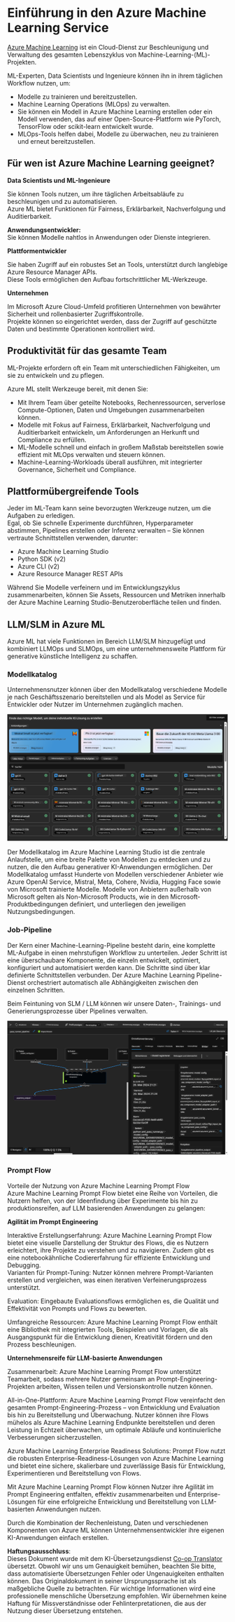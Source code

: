 <!--
CO_OP_TRANSLATOR_METADATA:
{
  "original_hash": "7fe541373802e33568e94e13226d463c",
  "translation_date": "2025-07-17T09:33:29+00:00",
  "source_file": "md/03.FineTuning/Introduce_AzureML.md",
  "language_code": "de"
}
-->
# **Einführung in den Azure Machine Learning Service**

[Azure Machine Learning](https://ml.azure.com?WT.mc_id=aiml-138114-kinfeylo) ist ein Cloud-Dienst zur Beschleunigung und Verwaltung des gesamten Lebenszyklus von Machine-Learning-(ML)-Projekten.

ML-Experten, Data Scientists und Ingenieure können ihn in ihrem täglichen Workflow nutzen, um:

- Modelle zu trainieren und bereitzustellen.
- Machine Learning Operations (MLOps) zu verwalten.
- Sie können ein Modell in Azure Machine Learning erstellen oder ein Modell verwenden, das auf einer Open-Source-Plattform wie PyTorch, TensorFlow oder scikit-learn entwickelt wurde.
- MLOps-Tools helfen dabei, Modelle zu überwachen, neu zu trainieren und erneut bereitzustellen.

## Für wen ist Azure Machine Learning geeignet?

**Data Scientists und ML-Ingenieure**

Sie können Tools nutzen, um ihre täglichen Arbeitsabläufe zu beschleunigen und zu automatisieren.  
Azure ML bietet Funktionen für Fairness, Erklärbarkeit, Nachverfolgung und Auditierbarkeit.

**Anwendungsentwickler:**  
Sie können Modelle nahtlos in Anwendungen oder Dienste integrieren.

**Plattformentwickler**

Sie haben Zugriff auf ein robustes Set an Tools, unterstützt durch langlebige Azure Resource Manager APIs.  
Diese Tools ermöglichen den Aufbau fortschrittlicher ML-Werkzeuge.

**Unternehmen**

Im Microsoft Azure Cloud-Umfeld profitieren Unternehmen von bewährter Sicherheit und rollenbasierter Zugriffskontrolle.  
Projekte können so eingerichtet werden, dass der Zugriff auf geschützte Daten und bestimmte Operationen kontrolliert wird.

## Produktivität für das gesamte Team  
ML-Projekte erfordern oft ein Team mit unterschiedlichen Fähigkeiten, um sie zu entwickeln und zu pflegen.

Azure ML stellt Werkzeuge bereit, mit denen Sie:  
- Mit Ihrem Team über geteilte Notebooks, Rechenressourcen, serverlose Compute-Optionen, Daten und Umgebungen zusammenarbeiten können.  
- Modelle mit Fokus auf Fairness, Erklärbarkeit, Nachverfolgung und Auditierbarkeit entwickeln, um Anforderungen an Herkunft und Compliance zu erfüllen.  
- ML-Modelle schnell und einfach in großem Maßstab bereitstellen sowie effizient mit MLOps verwalten und steuern können.  
- Machine-Learning-Workloads überall ausführen, mit integrierter Governance, Sicherheit und Compliance.

## Plattformübergreifende Tools

Jeder im ML-Team kann seine bevorzugten Werkzeuge nutzen, um die Aufgaben zu erledigen.  
Egal, ob Sie schnelle Experimente durchführen, Hyperparameter abstimmen, Pipelines erstellen oder Inferenz verwalten – Sie können vertraute Schnittstellen verwenden, darunter:  
- Azure Machine Learning Studio  
- Python SDK (v2)  
- Azure CLI (v2)  
- Azure Resource Manager REST APIs

Während Sie Modelle verfeinern und im Entwicklungszyklus zusammenarbeiten, können Sie Assets, Ressourcen und Metriken innerhalb der Azure Machine Learning Studio-Benutzeroberfläche teilen und finden.

## **LLM/SLM in Azure ML**

Azure ML hat viele Funktionen im Bereich LLM/SLM hinzugefügt und kombiniert LLMOps und SLMOps, um eine unternehmensweite Plattform für generative künstliche Intelligenz zu schaffen.

### **Modellkatalog**

Unternehmensnutzer können über den Modellkatalog verschiedene Modelle je nach Geschäftsszenario bereitstellen und als Model as Service für Entwickler oder Nutzer im Unternehmen zugänglich machen.

![models](../../../../translated_images/models.e6c7ff50a51806fd0bfd398477e3db3d5c3dc545cd7308344e448e0b8d8295a1.de.png)

Der Modellkatalog im Azure Machine Learning Studio ist die zentrale Anlaufstelle, um eine breite Palette von Modellen zu entdecken und zu nutzen, die den Aufbau generativer KI-Anwendungen ermöglichen. Der Modellkatalog umfasst Hunderte von Modellen verschiedener Anbieter wie Azure OpenAI Service, Mistral, Meta, Cohere, Nvidia, Hugging Face sowie von Microsoft trainierte Modelle. Modelle von Anbietern außerhalb von Microsoft gelten als Non-Microsoft Products, wie in den Microsoft-Produktbedingungen definiert, und unterliegen den jeweiligen Nutzungsbedingungen.

### **Job-Pipeline**

Der Kern einer Machine-Learning-Pipeline besteht darin, eine komplette ML-Aufgabe in einen mehrstufigen Workflow zu unterteilen. Jeder Schritt ist eine überschaubare Komponente, die einzeln entwickelt, optimiert, konfiguriert und automatisiert werden kann. Die Schritte sind über klar definierte Schnittstellen verbunden. Der Azure Machine Learning Pipeline-Dienst orchestriert automatisch alle Abhängigkeiten zwischen den einzelnen Schritten.

Beim Feintuning von SLM / LLM können wir unsere Daten-, Trainings- und Generierungsprozesse über Pipelines verwalten.

![finetuning](../../../../translated_images/finetuning.6559da198851fa523d94d6f0b9f271fa6e1bbac13db0024ebda43cb5348a4633.de.png)

### **Prompt Flow**

Vorteile der Nutzung von Azure Machine Learning Prompt Flow  
Azure Machine Learning Prompt Flow bietet eine Reihe von Vorteilen, die Nutzern helfen, von der Ideenfindung über Experimente bis hin zu produktionsreifen, auf LLM basierenden Anwendungen zu gelangen:

**Agilität im Prompt Engineering**

Interaktive Erstellungserfahrung: Azure Machine Learning Prompt Flow bietet eine visuelle Darstellung der Struktur des Flows, die es Nutzern erleichtert, ihre Projekte zu verstehen und zu navigieren. Zudem gibt es eine notebookähnliche Codiererfahrung für effiziente Entwicklung und Debugging.  
Varianten für Prompt-Tuning: Nutzer können mehrere Prompt-Varianten erstellen und vergleichen, was einen iterativen Verfeinerungsprozess unterstützt.

Evaluation: Eingebaute Evaluationsflows ermöglichen es, die Qualität und Effektivität von Prompts und Flows zu bewerten.

Umfangreiche Ressourcen: Azure Machine Learning Prompt Flow enthält eine Bibliothek mit integrierten Tools, Beispielen und Vorlagen, die als Ausgangspunkt für die Entwicklung dienen, Kreativität fördern und den Prozess beschleunigen.

**Unternehmensreife für LLM-basierte Anwendungen**

Zusammenarbeit: Azure Machine Learning Prompt Flow unterstützt Teamarbeit, sodass mehrere Nutzer gemeinsam an Prompt-Engineering-Projekten arbeiten, Wissen teilen und Versionskontrolle nutzen können.

All-in-One-Plattform: Azure Machine Learning Prompt Flow vereinfacht den gesamten Prompt-Engineering-Prozess – von Entwicklung und Evaluation bis hin zu Bereitstellung und Überwachung. Nutzer können ihre Flows mühelos als Azure Machine Learning Endpunkte bereitstellen und deren Leistung in Echtzeit überwachen, um optimale Abläufe und kontinuierliche Verbesserungen sicherzustellen.

Azure Machine Learning Enterprise Readiness Solutions: Prompt Flow nutzt die robusten Enterprise-Readiness-Lösungen von Azure Machine Learning und bietet eine sichere, skalierbare und zuverlässige Basis für Entwicklung, Experimentieren und Bereitstellung von Flows.

Mit Azure Machine Learning Prompt Flow können Nutzer ihre Agilität im Prompt Engineering entfalten, effektiv zusammenarbeiten und Enterprise-Lösungen für eine erfolgreiche Entwicklung und Bereitstellung von LLM-basierten Anwendungen nutzen.

Durch die Kombination der Rechenleistung, Daten und verschiedenen Komponenten von Azure ML können Unternehmensentwickler ihre eigenen KI-Anwendungen einfach erstellen.

**Haftungsausschluss**:  
Dieses Dokument wurde mit dem KI-Übersetzungsdienst [Co-op Translator](https://github.com/Azure/co-op-translator) übersetzt. Obwohl wir uns um Genauigkeit bemühen, beachten Sie bitte, dass automatisierte Übersetzungen Fehler oder Ungenauigkeiten enthalten können. Das Originaldokument in seiner Ursprungssprache ist als maßgebliche Quelle zu betrachten. Für wichtige Informationen wird eine professionelle menschliche Übersetzung empfohlen. Wir übernehmen keine Haftung für Missverständnisse oder Fehlinterpretationen, die aus der Nutzung dieser Übersetzung entstehen.